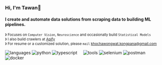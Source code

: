 ###  Hi, I'm Tawan👋

#### I create and automate data solutions from scraping data to building ML pipelines.

<sup>&#12299; Focuses on `Computer Vision`, `Neuroscience` and occasionally build `Statistical Models`</sup>
<br/>
<sup>&#12299; I also build crawlers at [Apify](https://apify.com/)</sup>
<br/>
<sup>&#12299; For resume or a customized solution, please `mail` khochawongwat.kongpana@gmail.com</sup>
<br/>

![languages](https://img.shields.io/static/v1?label=&message=languages:&color=111&style=flat-square)
![python](https://img.shields.io/static/v1?logo=python&label=&message=python&color=36465D&logoColor=AAA&style=flat-square&link=)
![typescript](https://img.shields.io/static/v1?logo=typescript&label=&message=typescript&color=36465D&logoColor=AAA&style=flat-square&link=)
&nbsp;&nbsp;&nbsp;
![tools](https://img.shields.io/static/v1?label=&message=tools:&color=111&style=flat-square)
![selenium](https://img.shields.io/static/v1?logo=selenium&label=&message=selenium&color=36465D&logoColor=48e1a1&style=flat-square&link=)
![postman](https://img.shields.io/static/v1?logo=postman&label=&message=postman&color=36465D&logoColor=GVWG3&style=flat-square&link=)
![docker](https://img.shields.io/static/v1?logo=docker&label=&message=docker&color=36465D&logoColor=2FACED&style=flat-square&link=)
